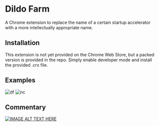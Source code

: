 # Dildo Farm

A Chrome extension to replace the name of a certain startup accelerator with a more intellectually appropriate name.

## Installation

This extension is not yet provided on the Chrome Web Store, but a packed version is provided in the repo. Simply enable developer mode and install the provided .crx file.

## Examples

![df](http://i.imgur.com/YskFT44.png)
![nc](http://i.imgur.com/D0RhOof.png)


## Commentary

[![IMAGE ALT TEXT HERE](http://img.youtube.com/vi/m9uoJyyoVyk/0.jpg)](http://www.youtube.com/watch?v=m9uoJyyoVyk)
